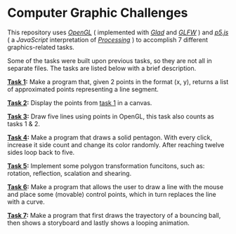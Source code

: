 # Computer Graphic Challenges

This repository uses *[OpenGL](https://www.khronos.org/opengl/wiki/FAQ#What_is_OpenGL?)* ( implemented with *[Glad](https://www.khronos.org/opengl/wiki/OpenGL_Loading_Library#glad_(Multi-Language_GL/GLES/EGL/GLX/WGL_Loader-Generator))* and *[GLFW](https://www.glfw.org)* ) and *[p5.js](https://p5js.org)* ( a *JavaScript* interpretation of *[Processing](https://processing.org)* ) to accomplish 7 different graphics-related tasks.

Some of the tasks were built upon previous tasks, so they are not all in separate files. The tasks are listed below with a brief description.

**[Task 1]():** Make a program that, given 2 points in the format (x, y), returns a list of approximated points representing a line segment.

**[Task 2]():** Display the points from <u>task 1</u> in a canvas.

**[Task 3]():** Draw five lines using points in OpenGL, this task also counts as tasks 1 & 2.

**[Task 4]():** Make a program that draws a solid pentagon. With every click, increase it side count and change its color randomly. After reaching twelve sides loop back to five.

**[Task 5]():** Implement some polygon transformation funcitons, such as: rotation, reflection, scalation and shearing.

**[Task 6]():** Make a program that allows the user to draw a line with the mouse and place some (movable) control points, which in turn replaces the line with a curve.

**[Task 7]():** Make a program that first draws the trayectory of a bouncing ball, then shows a storyboard and lastly shows a looping animation.